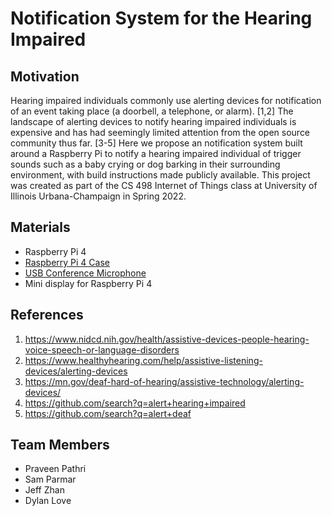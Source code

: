 # Notification System for the Hearing Impaired

## Motivation
Hearing impaired individuals commonly use alerting devices for notification of an event taking place (a doorbell, a telephone, or alarm). [1,2] The landscape of alerting devices to notify hearing impaired individuals is expensive and has had seemingly limited attention from the open source community thus far. [3-5] Here we propose an notification system built around a Raspberry Pi to notify a hearing impaired individual of trigger sounds such as a baby crying or dog barking in their surrounding environment, with build instructions made publicly available. This project was created as part of the CS 498 Internet of Things class at University of Illinois Urbana-Champaign in Spring 2022. 

## Materials
* Raspberry Pi 4
* [Raspberry Pi 4 Case](https://www.amazon.com/dp/B07WCKLFLP)
* [USB Conference Microphone](https://www.amazon.com/gp/product/B07PXQCYKV/ref=ppx_yo_dt_b_asin_title_o00_s00?ie=UTF8&psc=1)
* Mini display for Raspberry Pi 4 

## References
1. https://www.nidcd.nih.gov/health/assistive-devices-people-hearing-voice-speech-or-language-disorders
2. https://www.healthyhearing.com/help/assistive-listening-devices/alerting-devices
3. https://mn.gov/deaf-hard-of-hearing/assistive-technology/alerting-devices/
4. https://github.com/search?q=alert+hearing+impaired
5. https://github.com/search?q=alert+deaf

## Team Members
* Praveen Pathri
* Sam Parmar
* Jeff Zhan
* Dylan Love


